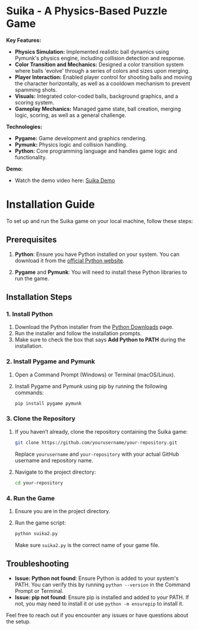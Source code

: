 # Suika - A Physics-Based Puzzle Game

**Key Features:**
- **Physics Simulation:** Implemented realistic ball dynamics using Pymunk's physics engine, including collision detection and response.
- **Color Transition and Mechanics:** Designed a color transition system where balls 'evolve' through a series of colors and sizes upon merging.
- **Player Interaction:** Enabled player control for shooting balls and moving the character horizontally, as well as a cooldown mechanism to prevent spamming shots.
- **Visuals:** Integrated color-coded balls, background graphics, and a scoring system.
- **Gameplay Mechanics:** Managed game state, ball creation, merging logic, scoring, as well as a general challenge.

**Technologies:**
- **Pygame:** Game development and graphics rendering.
- **Pymunk:** Physics logic and collision handling.
- **Python:** Core programming language and handles game logic and functionality.

**Demo:**
- Watch the demo video here: [Suika Demo](https://www.youtube.com/watch?v=go4F76_QFy0)

# Installation Guide

To set up and run the Suika game on your local machine, follow these steps:

## Prerequisites

1. **Python**: Ensure you have Python installed on your system. You can download it from the [official Python website](https://www.python.org/downloads/).

2. **Pygame** and **Pymunk**: You will need to install these Python libraries to run the game.

## Installation Steps

### 1. Install Python

1. Download the Python installer from the [Python Downloads](https://www.python.org/downloads/) page.
2. Run the installer and follow the installation prompts.
3. Make sure to check the box that says **Add Python to PATH** during the installation.

### 2. Install Pygame and Pymunk

1. Open a Command Prompt (Windows) or Terminal (macOS/Linux).

2. Install Pygame and Pymunk using pip by running the following commands:

    ```bash
    pip install pygame pymunk
    ```

### 3. Clone the Repository

1. If you haven’t already, clone the repository containing the Suika game:

    ```bash
    git clone https://github.com/yourusername/your-repository.git
    ```

    Replace `yourusername` and `your-repository` with your actual GitHub username and repository name.

2. Navigate to the project directory:

    ```bash
    cd your-repository
    ```

### 4. Run the Game

1. Ensure you are in the project directory.
2. Run the game script:

    ```bash
    python suika2.py
    ```

    Make sure `suika2.py` is the correct name of your game file.

## Troubleshooting

- **Issue: Python not found**: Ensure Python is added to your system's PATH. You can verify this by running `python --version` in the Command Prompt or Terminal.
- **Issue: pip not found**: Ensure pip is installed and added to your PATH. If not, you may need to install it or use `python -m ensurepip` to install it.

Feel free to reach out if you encounter any issues or have questions about the setup.
